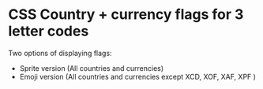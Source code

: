 # CSS Country + currency flags for 3 letter codes

Two options of displaying flags:
- Sprite version (All countries and currencies)
- Emoji version (All countries and currencies except XCD, XOF, XAF, XPF )
